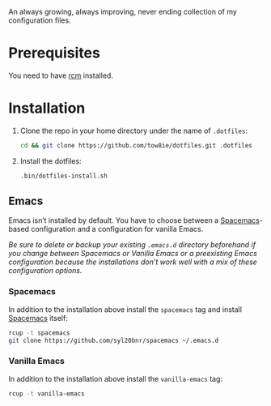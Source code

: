 An always growing, always improving, never ending collection of my
configuration files.

# Prerequisites

You need to have [rcm] installed.

# Installation

1. Clone the repo in your home directory under the name of `.dotfiles`:

   ```bash
   cd && git clone https://github.com/tow8ie/dotfiles.git .dotfiles
   ```

2. Install the dotfiles:

   ```bash
   .bin/dotfiles-install.sh
   ```

## Emacs

Emacs isn’t installed by default. You have to choose between a
[Spacemacs]-based configuration and a configuration for vanilla Emacs.

*Be sure to delete or backup your existing `.emacs.d` directory beforehand if
you change between Spacemacs or Vanilla Emacs or a preexisting Emacs
configuration because the installations don’t work well with a mix of these
configuration options.*

### Spacemacs

In addition to the installation above install the `spacemacs` tag and
install [Spacemacs] itself:

```bash
rcup -t spacemacs
git clone https://github.com/syl20bnr/spacemacs ~/.emacs.d
```

### Vanilla Emacs

In addition to the installation above install the `vanilla-emacs` tag:

```bash
rcup -t vanilla-emacs
```

[rcm]: https://github.com/thoughtbot/rcm
[Spacemacs]: http://spacemacs.org/

